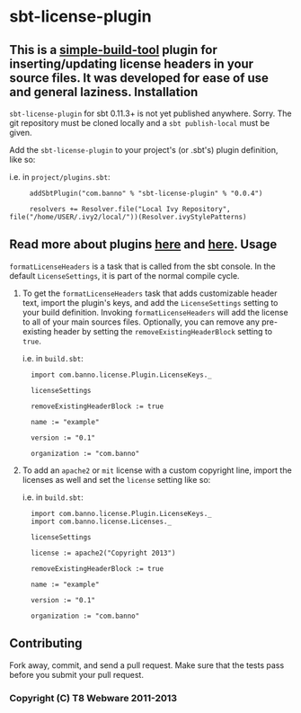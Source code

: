 sbt-license-plugin
==========
This is a [simple-build-tool](http://www.scala-sbt.org/) plugin for inserting/updating license headers in your source files. It was developed for ease of use and general laziness.
Installation
------------
`sbt-license-plugin` for sbt 0.11.3+ is not yet published anywhere. Sorry. The git repository must be cloned locally and a `sbt publish-local` must be given.

Add the `sbt-license-plugin` to your project's (or .sbt's) plugin definition, like so:
   
   i.e. in `project/plugins.sbt`:
     
         addSbtPlugin("com.banno" % "sbt-license-plugin" % "0.0.4")
         
         resolvers += Resolver.file("Local Ivy Repository", file("/home/USER/.ivy2/local/"))(Resolver.ivyStylePatterns)

Read more about plugins [here](http://www.scala-sbt.org/release/docs/Extending/Plugins.html) and [here](https://github.com/mads379/sbt-plugin-examples). 
Usage
-----
`formatLicenseHeaders` is a task that is called from the sbt console. In the default `LicenseSettings`, it is part of the normal compile cycle.

1. To get the `formatLicenseHeaders` task that adds customizable header text, import the plugin's keys, and add the `LicenseSettings` setting to your build definition. Invoking `formatLicenseHeaders` will add the license to all of your main sources files. Optionally, you can remove any pre-existing header by setting the `removeExistingHeaderBlock` setting to `true`.

   i.e. in `build.sbt`:
     
         import com.banno.license.Plugin.LicenseKeys._
         
         licenseSettings
         
         removeExistingHeaderBlock := true
         
         name := "example"
         
         version := "0.1"
         
         organization := "com.banno"
2. To add an `apache2` or `mit` license with a custom copyright line, import the licenses as well and set the `license` setting like so: 

   i.e. in `build.sbt`:
     
         import com.banno.license.Plugin.LicenseKeys._
         import com.banno.license.Licenses._
         
         licenseSettings

         license := apache2("Copyright 2013")

         removeExistingHeaderBlock := true
         
         name := "example"
         
         version := "0.1"
         
         organization := "com.banno"
Contributing
------------
Fork away, commit, and send a pull request. Make sure that the tests pass before you submit your pull request.

### Copyright (C) T8 Webware 2011-2013
